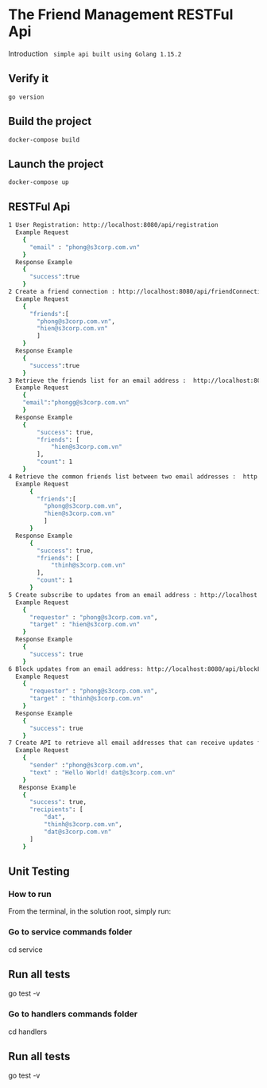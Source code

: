 # The Friend Management RESTFul Api
Introduction
` simple api built using Golang 1.15.2`

## Verify it
`go version`
## Build the project
`docker-compose build`

## Launch the project
`docker-compose up`

## RESTFul Api
```sh
1 User Registration: http://localhost:8080/api/registration
  Example Request
    {
	  "email" : "phong@s3corp.com.vn"
    }
  Response Example
    {
      "success":true
    }
2 Create a friend connection : http://localhost:8080/api/friendConnection
  Example Request
    {
      "friends":[
        "phong@s3corp.com.vn",
        "hien@s3corp.com.vn"
        ]
    }
  Response Example
    {
      "success":true
    }
3 Retrieve the friends list for an email address :  http://localhost:8080/api/friendList
  Example Request
    {
    "email":"phongg@s3corp.com.vn"
    }
  Response Example
    {
        "success": true,
        "friends": [
            "hien@s3corp.com.vn"
        ],
        "count": 1
    }
4 Retrieve the common friends list between two email addresses :  http://localhost:8080/api/commonFriend
  Example Request
      {
        "friends":[
          "phong@s3corp.com.vn",
          "hien@s3corp.com.vn"
          ]
      }
  Response Example
      {
        "success": true,
        "friends": [
            "thinh@s3corp.com.vn"
        ],
        "count": 1
      }
5 Create subscribe to updates from an email address : http://localhost:8080/api/subscribeFriend
  Example Request
    {
      "requestor" : "phong@s3corp.com.vn",
      "target" : "hien@s3corp.com.vn"
    }
  Response Example
    {
      "success": true
    }
6 Block updates from an email address: http://localhost:8080/api/blockFriend
  Example Request
    {
      "requestor" : "phong@s3corp.com.vn",
      "target" : "thinh@s3corp.com.vn"
    }
  Response Example
    {
      "success": true
    }
7 Create API to retrieve all email addresses that can receive updates from an email address :  http://localhost:8080/api/receiveUpdates
  Example Request
    {
      "sender" :"phong@s3corp.com.vn",
      "text" : "Hello World! dat@s3corp.com.vn"
    }
   Response Example
    {
      "success": true,
      "recipients": [
          "dat",
          "thinh@s3corp.com.vn",
          "dat@s3corp.com.vn"
      ]
    }
```
## Unit Testing
### How to run

From the terminal, in the solution root, simply run:

### Go to service commands folder
cd service
## Run all tests
go test -v
### Go to handlers commands folder
cd handlers
## Run all tests
go test -v
